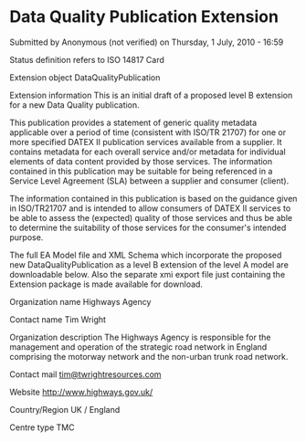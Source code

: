 # Data Quality Publication Extension

Submitted by Anonymous (not verified) on Thursday, 1 July, 2010 - 16:59

Status definition refers to ISO 14817
Card

Extension object
DataQualityPublication

Extension information
This is an initial draft of a proposed level B extension for a new Data Quality publication.

This publication provides a statement of generic quality metadata applicable over a period of time (consistent with ISO/TR 21707) for one or more specified DATEX II publication services available from a supplier. It contains metadata for each overall service and/or metadata for individual elements of data content provided by those services. The information contained in this publication may be suitable for being referenced in a Service Level Agreement (SLA) between a supplier and consumer (client).

The information contained in this publication is based on the guidance given in ISO/TR21707 and is intended to allow consumers of DATEX II services to be able to assess the (expected) quality of those services and thus be able to determine the suitability of those services for the consumer's intended purpose.

The full EA Model file and XML Schema which incorporate the proposed new DataQualityPublication as a level B extension of the level A model are downloadable below. Also the separate xmi export file just containing the Extension package is made available for download.

Organization name
Highways Agency

Contact name
Tim Wright

Organization description
The Highways Agency is responsible for the management and operation of the strategic road network in England comprising the motorway network and the non-urban trunk road network.

Contact mail
tim@twrightresources.com

Website
http://www.highways.gov.uk/

Country/Region
UK / England

Centre type
TMC
